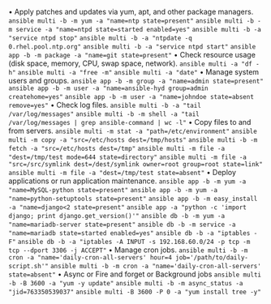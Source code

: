 • Apply patches and updates via yum, apt, and other package managers.
```ansible multi -b -m yum -a "name=ntp state=present"```
```ansible multi -b -m service -a "name=ntpd state=started enabled=yes"```
```ansible multi -b -a "service ntpd stop"```
```ansible multi -b -a "ntpdate -q 0.rhel.pool.ntp.org"```
```ansible multi -b -a "service ntpd start"```
```ansible app -b -m package -a "name=git state=present"```
• Check resource usage (disk space, memory, CPU, swap space, network). 
```ansible multi -a "df -h"```
```ansible multi -a "free -m"```
```ansible multi -a "date"```
• Manage system users and groups.
```ansible app -b -m group -a "name=admin state=present"```
```ansible app -b -m user -a "name=ansible-hyd group=admin createhome=yes"```
```ansible app -b -m user -a "name=johndoe state=absent remove=yes"```
• Check log files.
```ansible multi -b -a "tail /var/log/messages"```
```ansible multi -b -m shell -a "tail /var/log/messages | grep ansible-command | wc -l"```
• Copy files to and from servers.
```ansible multi -m stat -a "path=/etc/environment"```
```ansible multi -m copy -a "src=/etc/hosts dest=/tmp/hosts"```
```ansible multi -b -m fetch -a "src=/etc/hosts dest=/tmp"```
```ansible multi -m file -a "dest=/tmp/test mode=644 state=directory"```
```ansible multi -m file -a "src=/src/symlink dest=/dest/symlink owner=root group=root state=link"```
```ansible multi -m file -a "dest=/tmp/test state=absent"```
• Deploy applications or run application maintenance.
```ansible app -b -m yum -a "name=MySQL-python state=present"```
```ansible app -b -m yum -a "name=python-setuptools state=present"```
```ansible app -b -m easy_install -a "name=django<2 state=present"```
```ansible app -a "python -c 'import django; print django.get_version()'"```
```ansible db -b -m yum -a "name=mariadb-server state=present"```
```ansible db -b -m service -a "name=mariadb state=started enabled=yes"```
```ansible db -b -a "iptables -F"```
```ansible db -b -a "iptables -A INPUT -s 192.168.60.0/24 -p tcp -m tcp --dport 3306 -j ACCEPT"```
• Manage cron jobs.
```ansible multi -b -m cron -a "name='daily-cron-all-servers' hour=4 job='/path/to/daily-script.sh'"```
```ansible multi -b -m cron -a "name='daily-cron-all-servers' state=absent"```
• Async or Fire and forget or Background jobs
```ansible multi -b -B 3600 -a "yum -y update"```
```ansible multi -b -m async_status -a "jid=763350539037"```
```ansible multi -B 3600 -P 0 -a "yum install tree -y"```
